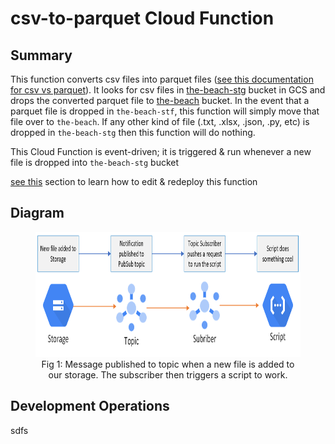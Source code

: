 # csv-to-parquet Cloud Function

## Summary

This function converts csv files into parquet files ([see this documentation for csv vs parquet](https://github.com/CarrierOps/1P-Wiki/blob/main/ByteSizedLearning/TinyTechTidbits/row-columnar-file.md)). It looks for csv files in [the-beach-stg](https://github.com/CarrierOps/1P-Wiki/blob/main/DocuMentor/gcp/GCS/bucket_description.md) bucket in GCS and drops the converted parquet file to [the-beach](https://github.com/CarrierOps/1P-Wiki/blob/main/DocuMentor/gcp/GCS/bucket_description.md) bucket. In the event that a parquet file is dropped in `the-beach-stf`, this function will simply move that file over to `the-beach`. If any other kind of file (.txt, .xlsx, .json, .py, etc) is dropped in `the-beach-stg` then this function will do nothing.

This Cloud Function is event-driven; it is triggered & run whenever a new file is dropped into `the-beach-stg` bucket

[see this](#development-operations) section to learn how to edit & redeploy this function

## Diagram

<figure align="center">
    <img src="../../../imgs/PubSub_event_example.png" width="700" height="200">
  <figcaption>Fig 1: Message published to topic when a new file is added to our storage. The subscriber then triggers a script to work.</figcaption>
</figure>

## Development Operations

sdfs